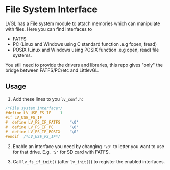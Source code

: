 # File System Interface

LVGL has a [File system](https://docs.lvgl.io/v8/overview/file-system.html) module to attach memories which can manipulate with files. Here you can find interfaces to

- FATFS
- PC (Linux and Windows using C standard function .e.g fopen, fread)
- POSIX (Linux and Windows using POSIX function .e.g open, read)
file systems.

You still need to provide the drivers and libraries, this repo gives "only" the bridge between FATFS/PC/etc and LittlevGL.

## Usage
1. Add these lines to you `lv_conf.h`:
```c
/*File system interface*/
#define LV_USE_FS_IF	1
#if LV_USE_FS_IF
#  define LV_FS_IF_FATFS    '\0'
#  define LV_FS_IF_PC       '\0'
#  define LV_FS_IF_POSIX    '\0'
#endif  /*LV_USE_FS_IF*/
```

2. Enable an interface you need by changing `'\0'` to letter you want to use for that drive. E.g. `'S'` for SD card with FATFS.

3. Call `lv_fs_if_init()` (after `lv_init()`) to register the enabled interfaces.
